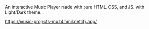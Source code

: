 An interactive Music Player made with pure HTML, CSS, and JS. with Light/Dark theme...

https://music-projects-muz4mmil.netlify.app/
